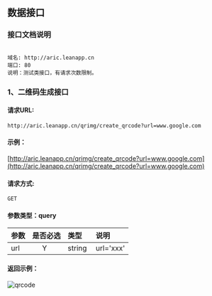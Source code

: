 
## 数据接口
### 接口文档说明
```

域名: http://aric.leanapp.cn
端口: 80
说明：测试类接口，有请求次数限制。

```

### 1、二维码生成接口

#### 请求URL:  
```
http://aric.leanapp.cn/qrimg/create_qrcode?url=www.google.com

```

#### 示例：
 [http://aric.leanapp.cn/qrimg/create_qrcode?url=www.google.com](http://aric.leanapp.cn/qrimg/create_qrcode?url=www.google.com)

#### 请求方式: 
```
GET
```

#### 参数类型：query

|参数|是否必选|类型|说明|
|:-----|:-------:|:-----|:-----|
|url  |Y  |string  | url='xxx' |
#### 返回示例：

![qrcode](http://p8dyokgbm.bkt.clouddn.com/qrcode.png)


